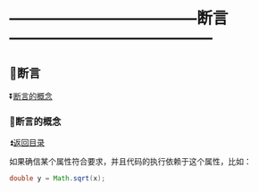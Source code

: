 # ————————————断言————————————— #

<p id="t"></p>

## :book:断言 ##

:arrow_double_down:<a href="#a1">断言的概念</a>



<p id="a1"><p>
  
### :crossed_flags:断言的概念 ###

:arrow_double_up:<a href="#t">返回目录</a>

如果确信某个属性符合要求，并且代码的执行依赖于这个属性，比如：

```java
double y = Math.sqrt(x);
```

